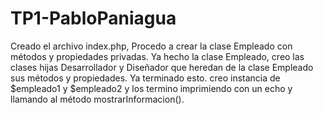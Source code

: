 # TP1-PabloPaniagua

Creado el archivo index.php, Procedo a crear la clase Empleado con métodos y propiedades privadas. Ya hecho la clase Empleado, creo las clases hijas Desarrollador y Diseñador que heredan de la clase Empleado sus métodos y propiedades. Ya terminado esto. creo instancia de $empleado1 y $empleado2 y los termino imprimiendo con un echo y llamando al método mostrarInformacion().
